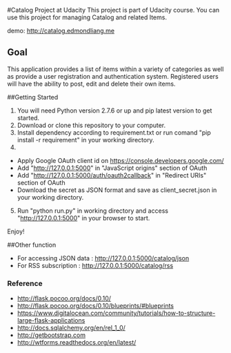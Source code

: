 #Catalog Project at Udacity
This project is part of Udacity course. You can use this project for managing Catalog and related Items.

demo: http://catalog.edmondliang.me

## Goal
This application provides a list of items within a variety of categories as well as provide a user registration and authentication system. Registered users will have the ability to post, edit and delete their own items.

##Getting Started

1. You will need Python version 2.7.6 or up and pip latest version to get started.
2. Download or clone this repository to your computer.
3. Install dependency according to requirement.txt or run comand "pip install -r requirement" in your working directory.
4. 
- Apply Google OAuth client id on https://console.developers.google.com/ 
- Add "http://127.0.0.1:5000" in "JavaScript origins" section of OAuth
- Add "http://127.0.0.1:5000/auth/oauth2callback" in "Redirect URIs" section of OAuth
- Download the secret as JSON format and save as client_secret.json in your working directory.
5. Run "python run.py" in working directory and access "http://127.0.0.1:5000" in your browser to start.

Enjoy!

##Other function
- For accessing JSON data : http://127.0.0.1:5000/catalog/json
- For RSS subscription : http://127.0.0.1:5000/catalog/rss

### Reference

- http://flask.pocoo.org/docs/0.10/
- http://flask.pocoo.org/docs/0.10/blueprints/#blueprints
- https://www.digitalocean.com/community/tutorials/how-to-structure-large-flask-applications
- http://docs.sqlalchemy.org/en/rel_1_0/
- http://getbootstrap.com
- http://wtforms.readthedocs.org/en/latest/